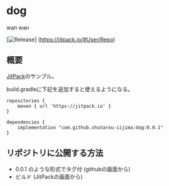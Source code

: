 # dog 
wan wan

[![Release](https://jitpack.io/v/User/Repo.svg)]
(https://jitpack.io/#User/Repo)

## 概要
[JitPack](https://jitpack.io/)のサンプル。

build.gradleに下記を追加すると使えるようになる。
```
repositories {
    maven { url 'https://jitpack.io' }
}

dependencies {
    implementation "com.github.shutarou-iijima:dog:0.0.1"
}
```

## リポジトリに公開する方法
- 0.0.1 のような形式でタグ付 (githubの画面から)
- ビルド (JitPackの画面から)
